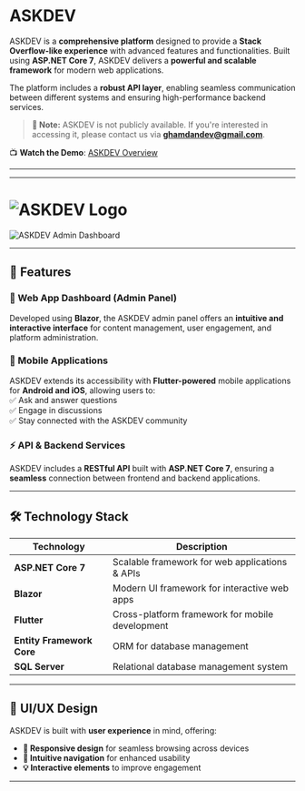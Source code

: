 
# ASKDEV  

ASKDEV is a **comprehensive platform** designed to provide a **Stack Overflow-like experience** with advanced features and functionalities. Built using **ASP.NET Core 7**, ASKDEV delivers a **powerful and scalable framework** for modern web applications.  

The platform includes a **robust API layer**, enabling seamless communication between different systems and ensuring high-performance backend services.  

> **📌 Note:** ASKDEV is not publicly available. If you're interested in accessing it, please contact us via **[ghamdandev@gmail.com](mailto:ghamdandev@gmail.com)**.  

📺 **Watch the Demo**: [ASKDEV Overview](https://youtu.be/uiFOAoxjrWs?si=lvUqdlh2vjmFrvbo)  

---

---
# ![ASKDEV Logo](https://github.com/user-attachments/assets/167661d4-9c47-43a2-828f-30e4caaa6ea1)
![ASKDEV Admin Dashboard](https://github.com/user-attachments/assets/0f0a1cb5-7193-4a15-9595-b7a5769e4784)  


---

## 🚀 Features  

### 🔹 Web App Dashboard (Admin Panel)  
Developed using **Blazor**, the ASKDEV admin panel offers an **intuitive and interactive interface** for content management, user engagement, and platform administration.  

### 📱 Mobile Applications  
ASKDEV extends its accessibility with **Flutter-powered** mobile applications for **Android and iOS**, allowing users to:  
✅ Ask and answer questions  
✅ Engage in discussions  
✅ Stay connected with the ASKDEV community  

### ⚡ API & Backend Services  
ASKDEV includes a **RESTful API** built with **ASP.NET Core 7**, ensuring a **seamless** connection between frontend and backend applications.  

---

## 🛠 Technology Stack  

| Technology           | Description                                          |
|----------------------|------------------------------------------------------|
| **ASP.NET Core 7**   | Scalable framework for web applications & APIs      |
| **Blazor**          | Modern UI framework for interactive web apps        |
| **Flutter**         | Cross-platform framework for mobile development     |
| **Entity Framework Core** | ORM for database management                 |
| **SQL Server**      | Relational database management system               |

---

## 🎨 UI/UX Design  

ASKDEV is built with **user experience** in mind, offering:  
- **📱 Responsive design** for seamless browsing across devices  
- **🧭 Intuitive navigation** for enhanced usability  
- **💡 Interactive elements** to improve engagement  

---

 
 
